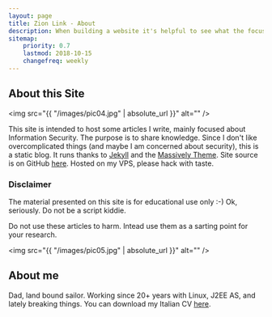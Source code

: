 ```yaml
---
layout: page
title: Zion Link - About
description: When building a website it's helpful to see what the focus of your site is. This page is an example of how to show a website's focus.
sitemap:
    priority: 0.7
    lastmod: 2018-10-15
    changefreq: weekly
---
```

## About this Site

<span class="image left"><img src="{{ "/images/pic04.jpg" | absolute_url }}" alt="" /></span>

This site is intended to host some articles I write, mainly focused about Information Security. The purpose is to share knowledge. Since I don't like overcomplicated things (and maybe I am concerned about security), this is a static blog. It runs thanks to [Jekyll](https://jekyllrb.com) and the [Massively Theme](http://jekyllthemes.org/themes/massively). Site source is on GitHub [here](https://github.com/zionlink/blog). Hosted on my VPS, please hack with taste.

### Disclaimer
<div class="box">
  <p>
  The material presented on this site is for educational use only :-) Ok, seriously. Do not be a script kiddie.
  </p>
  <p>
  Do not use these articles to harm. Intead use them as a sarting point for your research.
  </p>
</div>

<span class="image left"><img src="{{ "/images/pic05.jpg" | absolute_url }}" alt="" /></span>

## About me

Dad, land bound sailor. Working since 20+ years with Linux, J2EE AS, and lately breaking things. You can download my Italian CV [here](assets/CV.pdf).